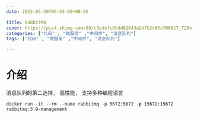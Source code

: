 ```yaml
---
date: 2022-05-20T00:53:09+08:00

title: RabbitMQ
cover: https://pic4.zhimg.com/80/c3edefc8bdd82043a247b2c05a706527_720w.jpg
categories: ["代码" , "微服务" ,"中间件", "消息队列"]
tags: ["代码" , "微服务" ,"中间件", "消息队列"]

---
```

# 介绍
消息队列的第二选择， 高性能， 支持多种编程语言
```shell
docker run -it --rm --name rabbitmq -p 5672:5672 -p 15672:15672 rabbitmq:3.9-management
```
